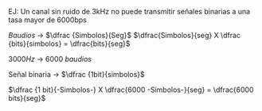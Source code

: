 EJ: Un canal sin ruido de 3kHz no puede transmitir señales binarias a una tasa mayor de 6000bps

$Baudios$ ->  $\dfrac {Simbolos}{Seg}$
$\dfrac{Simbolos}{seg} X \dfrac {bits}{simbolos} = \dfrac{bits}{seg}$

$3000Hz$ -> 6000 $baudios$

Señal binaria -> $\dfrac {1bit}{simbolos}$

$\dfrac {1 bit}{-Simbolos-} X \dfrac{6000 -Simbolos-}{seg} = \dfrac{6000 bits}{seg}$
